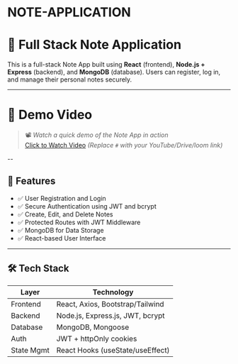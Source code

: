 # NOTE-APPLICATION

# 📝 Full Stack Note Application

This is a full-stack Note App built using **React** (frontend), **Node.js + Express** (backend), and **MongoDB** (database). Users can register, log in, and manage their personal notes securely.

---

# 🎥 Demo Video

> 📽️ _Watch a quick demo of the Note App in action_  
> [Click to Watch Video](#) *(Replace `#` with your YouTube/Drive/loom link)*

--

## 🚀 Features

- ✅ User Registration and Login
- ✅ Secure Authentication using JWT and bcrypt
- ✅ Create, Edit, and Delete Notes
- ✅ Protected Routes with JWT Middleware
- ✅ MongoDB for Data Storage
- ✅ React-based User Interface

---

## 🛠️ Tech Stack

| Layer      | Technology                        |
|------------|-----------------------------------|
| Frontend   | React, Axios, Bootstrap/Tailwind  |
| Backend    | Node.js, Express.js, JWT, bcrypt  |
| Database   | MongoDB, Mongoose                 |
| Auth       | JWT + httpOnly cookies            |
| State Mgmt | React Hooks (useState/useEffect)  |



